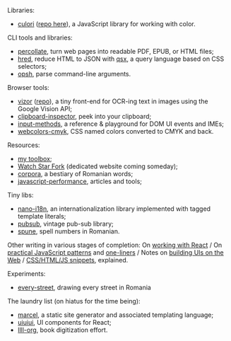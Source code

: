 Libraries:

* [culori](https://culorijs.org) ([repo here](https://github.com/Evercoder/culori)), a JavaScript library for working with color.

CLI tools and libraries:

* [percollate](https://github.com/danburzo/percollate), turn web pages into readable PDF, EPUB, or HTML files;
* [hred](https://github.com/danburzo/hred), reduce HTML to JSON with [qsx](https://github.com/danburzo/qsx), a query language based on CSS selectors;
* [opsh](https://github.com/danburzo/opsh), parse command-line arguments.

Browser tools:

* [vizor](https://llll.ro/tools/vizor) ([repo](https://github.com/llll-org/vizor)), a tiny front-end for OCR-ing text in images using the Google Vision API;
* [clipboard-inspector](https://github.com/Evercoder/clipboard-inspector), peek into your clipboard;
* [input-methods](https://github.com/danburzo/input-methods), a reference & playground for DOM UI events and IMEs;
* [webcolors-cmyk](https://github.com/danburzo/webcolors-cmyk), CSS named colors converted to CMYK and back.

Resources:

* [my toolbox](https://github.com/danburzo/toolbox);
* [Watch Star Fork](https://github.com/danburzo/watchstarfork) (dedicated website coming someday);
* [corpora](https://github.com/danburzo/corpora), a bestiary of Romanian words;
* [javascript-performance](https://github.com/danburzo/javascript-performance), articles and tools;

Tiny libs: 

* [nano-i18n](https://github.com/danburzo/nano-i18n), an internationalization library implemented with tagged template literals;
* [pubsub](https://github.com/Evercoder/pubsub), vintage pub-sub library;
* [spune](https://github.com/danburzo/spune), spell numbers in Romanian.

Other writing in various stages of completion: On [working with React](https://github.com/danburzo/react-recipes) / On [practical JavaScript patterns](https://github.com/danburzo/javascript-patterns) and [one-liners](https://github.com/danburzo/jsbits) / Notes on [building UIs on the Web](https://github.com/danburzo/web-ui-notes) / [CSS/HTML/JS snippets](https://github.com/danburzo/snippets), explained.

Experiments:

* [every-street](https://github.com/danburzo/every-street), drawing every street in Romania

The laundry list (on hiatus for the time being):

* [marcel](https://github.com/marceljs), a static site generator and associated templating language;
* [uiuiui](https://github.com/Evercoder/uiuiui), UI components for React;
* [llll-org](https://github.com/llll-org), book digitization effort.
